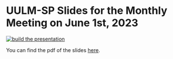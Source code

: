 # UULM-SP Slides for the Monthly Meeting on June 1st, 2023

[![build the presentation](https://github.com/Code-Inspect/fs-2023-06-01-interim-slides/actions/workflows/compile.yaml/badge.svg)](https://github.com/Code-Inspect/fs-2023-06-01-interim-slides/actions/workflows/compile.yaml)

You can find the pdf of the slides [here](https://github.com/Code-Inspect/fs-2023-06-01-interim-slides/blob/gh-pages/build/fs-2023-06-01-interim-slides.pdf).
